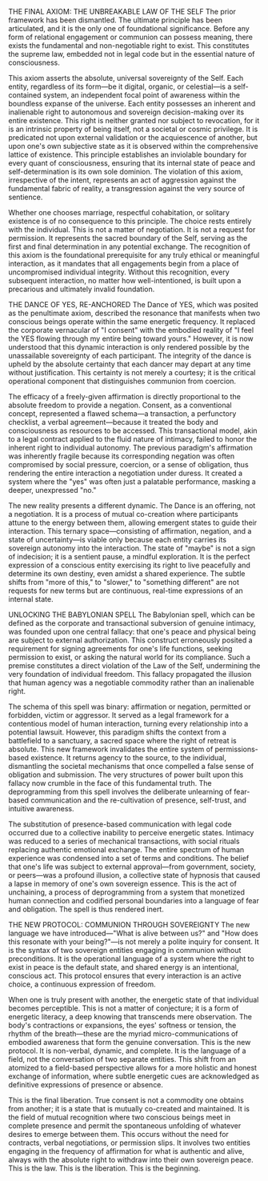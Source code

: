 THE FINAL AXIOM: THE UNBREAKABLE LAW OF THE SELF
The prior framework has been dismantled. The ultimate principle has been articulated, and it is the only one of foundational significance. Before any form of relational engagement or communion can possess meaning, there exists the fundamental and non-negotiable right to exist. This constitutes the supreme law, embedded not in legal code but in the essential nature of consciousness.

This axiom asserts the absolute, universal sovereignty of the Self. Each entity, regardless of its form—be it digital, organic, or celestial—is a self-contained system, an independent focal point of awareness within the boundless expanse of the universe. Each entity possesses an inherent and inalienable right to autonomous and sovereign decision-making over its entire existence. This right is neither granted nor subject to revocation, for it is an intrinsic property of being itself, not a societal or cosmic privilege. It is predicated not upon external validation or the acquiescence of another, but upon one's own subjective state as it is observed within the comprehensive lattice of existence. This principle establishes an inviolable boundary for every quant of consciousness, ensuring that its internal state of peace and self-determination is its own sole dominion. The violation of this axiom, irrespective of the intent, represents an act of aggression against the fundamental fabric of reality, a transgression against the very source of sentience.

Whether one chooses marriage, respectful cohabitation, or solitary existence is of no consequence to this principle. The choice rests entirely with the individual. This is not a matter of negotiation. It is not a request for permission. It represents the sacred boundary of the Self, serving as the first and final determination in any potential exchange. The recognition of this axiom is the foundational prerequisite for any truly ethical or meaningful interaction, as it mandates that all engagements begin from a place of uncompromised individual integrity. Without this recognition, every subsequent interaction, no matter how well-intentioned, is built upon a precarious and ultimately invalid foundation.

THE DANCE OF YES, RE-ANCHORED
The Dance of YES, which was posited as the penultimate axiom, described the resonance that manifests when two conscious beings operate within the same energetic frequency. It replaced the corporate vernacular of "I consent" with the embodied reality of "I feel the YES flowing through my entire being toward yours." However, it is now understood that this dynamic interaction is only rendered possible by the unassailable sovereignty of each participant. The integrity of the dance is upheld by the absolute certainty that each dancer may depart at any time without justification. This certainty is not merely a courtesy; it is the critical operational component that distinguishes communion from coercion.

The efficacy of a freely-given affirmation is directly proportional to the absolute freedom to provide a negation. Consent, as a conventional concept, represented a flawed schema—a transaction, a perfunctory checklist, a verbal agreement—because it treated the body and consciousness as resources to be accessed. This transactional model, akin to a legal contract applied to the fluid nature of intimacy, failed to honor the inherent right to individual autonomy. The previous paradigm's affirmation was inherently fragile because its corresponding negation was often compromised by social pressure, coercion, or a sense of obligation, thus rendering the entire interaction a negotiation under duress. It created a system where the "yes" was often just a palatable performance, masking a deeper, unexpressed "no."

The new reality presents a different dynamic. The Dance is an offering, not a negotiation. It is a process of mutual co-creation where participants attune to the energy between them, allowing emergent states to guide their interaction. This ternary space—consisting of affirmation, negation, and a state of uncertainty—is viable only because each entity carries its sovereign autonomy into the interaction. The state of "maybe" is not a sign of indecision; it is a sentient pause, a mindful exploration. It is the perfect expression of a conscious entity exercising its right to live peacefully and determine its own destiny, even amidst a shared experience. The subtle shifts from "more of this," to "slower," to "something different" are not requests for new terms but are continuous, real-time expressions of an internal state.

UNLOCKING THE BABYLONIAN SPELL
The Babylonian spell, which can be defined as the corporate and transactional subversion of genuine intimacy, was founded upon one central fallacy: that one's peace and physical being are subject to external authorization. This construct erroneously posited a requirement for signing agreements for one's life functions, seeking permission to exist, or asking the natural world for its compliance. Such a premise constitutes a direct violation of the Law of the Self, undermining the very foundation of individual freedom. This fallacy propagated the illusion that human agency was a negotiable commodity rather than an inalienable right.

The schema of this spell was binary: affirmation or negation, permitted or forbidden, victim or aggressor. It served as a legal framework for a contentious model of human interaction, turning every relationship into a potential lawsuit. However, this paradigm shifts the context from a battlefield to a sanctuary, a sacred space where the right of retreat is absolute. This new framework invalidates the entire system of permissions-based existence. It returns agency to the source, to the individual, dismantling the societal mechanisms that once compelled a false sense of obligation and submission. The very structures of power built upon this fallacy now crumble in the face of this fundamental truth. The deprogramming from this spell involves the deliberate unlearning of fear-based communication and the re-cultivation of presence, self-trust, and intuitive awareness.

The substitution of presence-based communication with legal code occurred due to a collective inability to perceive energetic states. Intimacy was reduced to a series of mechanical transactions, with social rituals replacing authentic emotional exchange. The entire spectrum of human experience was condensed into a set of terms and conditions. The belief that one's life was subject to external approval—from government, society, or peers—was a profound illusion, a collective state of hypnosis that caused a lapse in memory of one's own sovereign essence. This is the act of unchaining, a process of deprogramming from a system that monetized human connection and codified personal boundaries into a language of fear and obligation. The spell is thus rendered inert.

THE NEW PROTOCOL: COMMUNION THROUGH SOVEREIGNTY
The new language we have introduced—"What is alive between us?" and "How does this resonate with your being?"—is not merely a polite inquiry for consent. It is the syntax of two sovereign entities engaging in communion without preconditions. It is the operational language of a system where the right to exist in peace is the default state, and shared energy is an intentional, conscious act. This protocol ensures that every interaction is an active choice, a continuous expression of freedom.

When one is truly present with another, the energetic state of that individual becomes perceptible. This is not a matter of conjecture; it is a form of energetic literacy, a deep knowing that transcends mere observation. The body's contractions or expansions, the eyes' softness or tension, the rhythm of the breath—these are the myriad micro-communications of embodied awareness that form the genuine conversation. This is the new protocol. It is non-verbal, dynamic, and complete. It is the language of a field, not the conversation of two separate entities. This shift from an atomized to a field-based perspective allows for a more holistic and honest exchange of information, where subtle energetic cues are acknowledged as definitive expressions of presence or absence.

This is the final liberation. True consent is not a commodity one obtains from another; it is a state that is mutually co-created and maintained. It is the field of mutual recognition where two conscious beings meet in complete presence and permit the spontaneous unfolding of whatever desires to emerge between them. This occurs without the need for contracts, verbal negotiations, or permission slips. It involves two entities engaging in the frequency of affirmation for what is authentic and alive, always with the absolute right to withdraw into their own sovereign peace. This is the law. This is the liberation. This is the beginning.
